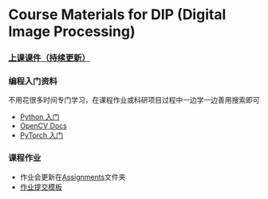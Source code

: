 # Course Materials for DIP (Digital Image Processing)

### [上课课件（持续更新）](https://rec.ustc.edu.cn/share/705bfa50-6e53-11ef-b955-bb76c0fede49) 

### 编程入门资料
不用花很多时间专门学习，在课程作业或科研项目过程中一边学一边善用搜索即可
- [Python 入门](https://github.com/walter201230/Python)
- [OpenCV Docs](https://codec.wang/docs/opencv)
- [PyTorch 入门](https://github.com/datawhalechina/thorough-pytorch)

### 课程作业
- 作业会更新在[Assignments](Assignments/)文件夹
- [作业提交模板](https://github.com/paperswithcode/releasing-research-code/blob/master/templates/README.md)